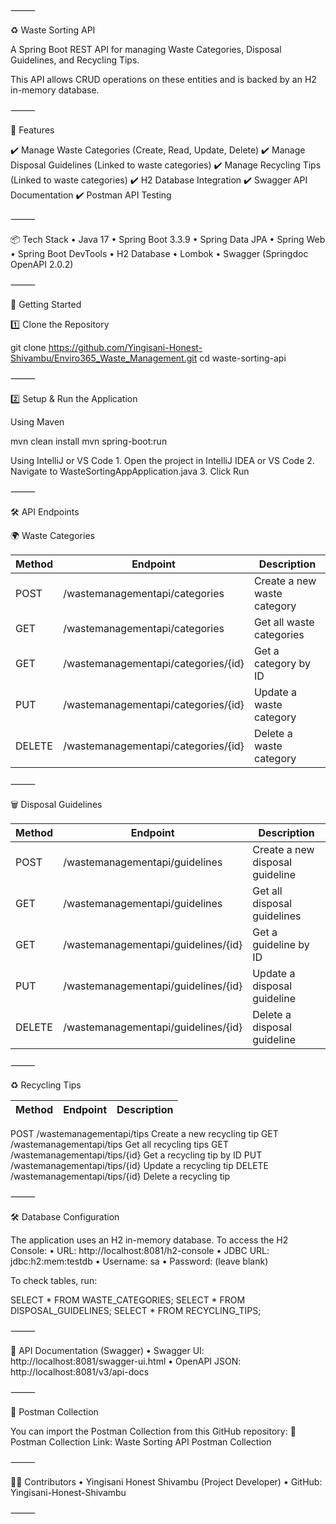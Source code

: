 ⸻

♻️ Waste Sorting API

A Spring Boot REST API for managing Waste Categories, Disposal Guidelines, and Recycling Tips.

This API allows CRUD operations on these entities and is backed by an H2 in-memory database.

⸻

📌 Features

✔️ Manage Waste Categories (Create, Read, Update, Delete)
✔️ Manage Disposal Guidelines (Linked to waste categories)
✔️ Manage Recycling Tips (Linked to waste categories)
✔️ H2 Database Integration
✔️ Swagger API Documentation
✔️ Postman API Testing

⸻

📦 Tech Stack
	•	Java 17
	•	Spring Boot 3.3.9
	•	Spring Data JPA
	•	Spring Web
	•	Spring Boot DevTools
	•	H2 Database
	•	Lombok
	•	Swagger (Springdoc OpenAPI 2.0.2)

⸻

🚀 Getting Started

1️⃣ Clone the Repository

git clone https://github.com/Yingisani-Honest-Shivambu/Enviro365_Waste_Management.git
cd waste-sorting-api



⸻

2️⃣ Setup & Run the Application

Using Maven

mvn clean install
mvn spring-boot:run

Using IntelliJ or VS Code
	1.	Open the project in IntelliJ IDEA or VS Code
	2.	Navigate to WasteSortingAppApplication.java
	3.	Click Run

⸻

🛠 API Endpoints

🌍 Waste Categories

| Method	| Endpoint	                      |Description                    |
|---------------|-------------------------------------|-------------------------------|
|POST	        |/wastemanagementapi/categories	      |Create a new waste category    |
|GET	        |/wastemanagementapi/categories	      |Get all waste categories       |
|GET	        |/wastemanagementapi/categories/{id}  |Get a category by ID           |
|PUT	        |/wastemanagementapi/categories/{id}  |Update a waste category        |
|DELETE         |/wastemanagementapi/categories/{id}  |Delete a waste category        |



⸻

🗑️ Disposal Guidelines

| Method	| Endpoint	                      |Description                    |
|---------------|-------------------------------------|-------------------------------|
|POST		|/wastemanagementapi/guidelines	      |Create a new disposal guideline|
|GET		|/wastemanagementapi/guidelines       |Get all disposal guidelines    |
|GET		|/wastemanagementapi/guidelines/{id}  |Get a guideline by ID          |
|PUT		|/wastemanagementapi/guidelines/{id}  |Update a disposal guideline    |
|DELETE		|/wastemanagementapi/guidelines/{id}  |Delete a disposal guideline    |



⸻

♻️ Recycling Tips

| Method	| Endpoint	                      |Description                    |
|---------------|-------------------------------------|-------------------------------|
POST	/wastemanagementapi/tips	Create a new recycling tip
GET	/wastemanagementapi/tips	Get all recycling tips
GET	/wastemanagementapi/tips/{id}	Get a recycling tip by ID
PUT	/wastemanagementapi/tips/{id}	Update a recycling tip
DELETE	/wastemanagementapi/tips/{id}	Delete a recycling tip



⸻

🛠 Database Configuration

The application uses an H2 in-memory database.
To access the H2 Console:
	•	URL: http://localhost:8081/h2-console
	•	JDBC URL: jdbc:h2:mem:testdb
	•	Username: sa
	•	Password: (leave blank)

To check tables, run:

SELECT * FROM WASTE_CATEGORIES;
SELECT * FROM DISPOSAL_GUIDELINES;
SELECT * FROM RECYCLING_TIPS;



⸻

📖 API Documentation (Swagger)
	•	Swagger UI: http://localhost:8081/swagger-ui.html
	•	OpenAPI JSON: http://localhost:8081/v3/api-docs

⸻

📮 Postman Collection

You can import the Postman Collection from this GitHub repository:
📌 Postman Collection Link:
Waste Sorting API Postman Collection

⸻

👨‍💻 Contributors
	•	Yingisani Honest Shivambu (Project Developer)
	•	GitHub: Yingisani-Honest-Shivambu

⸻
